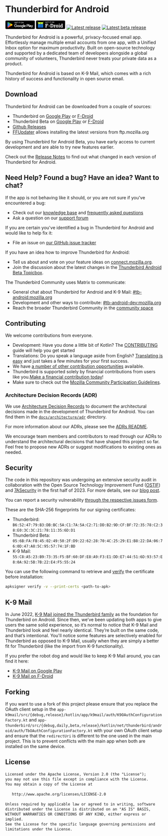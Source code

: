 # Thunderbird for Android

<a href="https://play.google.com/store/apps/details?id=net.thunderbird.android&referrer=utm_campaign%3Dandroid_metadata%26utm_medium%3Dweb%26utm_source%3Dgithub.com%26utm_content%3Dbadge" target="_blank"><img src="./docs/assets/get-it-on-play.png" alt="Get it on Google Play" height="28"></a>
<a href="https://f-droid.org/packages/net.thunderbird.android"><img src="./docs/assets/get-it-on-fdroid.png" alt="Get it on F-Droid" height="28"></a>
[![Latest release](https://img.shields.io/github/release/thunderbird/thunderbird-android.svg?style=for-the-badge&filter=THUNDERBIRD_*&logo=thunderbird)](https://github.com/thunderbird/thunderbird-android/releases/latest)
[![Latest beta release](https://img.shields.io/github/release/thunderbird/thunderbird-android.svg?include_prereleases&style=for-the-badge&label=beta&filter=THUNDERBIRD_*b*&logo=thunderbird)](https://github.com/thunderbird/thunderbird-android/releases)

Thunderbird for Android is a powerful, privacy-focused email app. Effortlessly manage multiple email accounts from one app, with a Unified Inbox option for maximum productivity. Built on open-source technology and supported by a dedicated team of developers alongside a global community of volunteers, Thunderbird never treats your private data as a product.

Thunderbird for Android is based on K-9 Mail, which comes with a rich history of success and functionality in open source email.

## Download

Thunderbird for Android can be downloaded from a couple of sources:

- Thunderbird on [Google Play](https://play.google.com/store/apps/details?id=net.thunderbird.android&referrer=utm_campaign%3Dandroid_metadata%26utm_medium%3Dweb%26utm_source%3Dgithub.com%26utm_content%3Dlink) or [F-Droid](https://f-droid.org/packages/net.thunderbird.android)
- Thunderbird Beta on [Google Play](https://play.google.com/store/apps/details?id=net.thunderbird.android.beta&referrer=utm_campaign%3Dandroid_metadata%26utm_medium%3Dweb%26utm_source%3Dgithub.com%26utm_content%3Dlink) or [F-Droid](https://f-droid.org/packages/net.thunderbird.android.beta)
- [Github Releases](https://github.com/thunderbird/thunderbird-android/releases)
- [FFUpdater](https://f-droid.org/packages/de.marmaro.krt.ffupdater/) allows installing the latest versions from ftp.mozilla.org

By using Thunderbird for Android Beta, you have early access to current development and are able to try new features earlier.

Check out the [Release Notes](https://github.com/thunderbird/thunderbird-android/releases) to find out what changed in each version of Thunderbird for Android.

## Need Help? Found a bug? Have an idea? Want to chat?

If the app is not behaving like it should, or you are not sure if you've encountered a bug:

- Check out our [knowledge base](https://support.mozilla.org/products/thunderbird-android) and [frequently asked questions](https://support.mozilla.org/kb/thunderbird-android-8-faq)
- Ask a question on our [support forum](https://support.mozilla.org/en-US/questions/new/thunderbird-android)

If you are certain you've identified a bug in Thunderbird for Android and would like to help fix it:

- File an issue on [our GitHub issue tracker](https://github.com/thunderbird/thunderbird-android/issues)

If you have an idea how to improve Thunderbird for Android:

- Tell us about and vote on your feature ideas on [connect.mozilla.org](https://connect.mozilla.org/t5/ideas/idb-p/ideas/label-name/thunderbird%20android).
- Join the discussion about the latest changes in the [Thunderbird Android Beta Topicbox](https://thunderbird.topicbox.com/groups/android-beta).

The Thunderbird Community uses Matrix to communicate:

- General chat about Thunderbird for Android and K-9 Mail: [#tb-android:mozilla.org](https://matrix.to/#/#tb-android:mozilla.org)
- Development and other ways to contribute: [#tb-android-dev:mozilla.org](https://matrix.to/#/#tb-android-dev:mozilla.org)
- Reach the broader Thunderbird Community in the [community space](https://matrix.to/#/#thunderbird-community:mozilla.org)

## Contributing

We welcome contributions from everyone.

- Development: Have you done a little bit of Kotlin? The [CONTRIBUTING](docs/CONTRIBUTING.md) guide will help you get started
- Translations: Do you speak a language aside from English? [Translating is easy](https://hosted.weblate.org/projects/tb-android/) and just takes a few minutes for your first success.
- We have [a number of other contribution opportunities](https://blog.thunderbird.net/2024/09/contribute-to-thunderbird-for-android/) available.
- Thunderbird is supported solely by financial contributions from users like you.[Make a financial contribution today](https://www.thunderbird.net/donate/mobile/?form=tfa)!
- Make sure to check out the [Mozilla Community Participation Guidelines](https://www.mozilla.org/about/governance/policies/participation/).

### Architecture Decision Records (ADR)

We use [Architecture Decision Records](https://adr.github.io/) to document the architectural decisions made in the
development of Thunderbird for Android. You can find them in the [`docs/architecture/adr`](docs/architecture/adr) directory.

For more information about our ADRs, please see the [ADRs README](docs/architecture/adr/README.md).

We encourage team members and contributors to read through our ADRs to understand the architectural decisions that
have shaped this project so far. Feel free to propose new ADRs or suggest modifications to existing ones as needed.

## Security

The code in this repository was undergoing an extensive security audit in collaboration with the Open Source Technology
Improvement Fund ([OSTIF](https://ostif.org/)) and [7ASecurity](https://7asecurity.com/) in the first half of 2023. For
more details, see
our [blog post](https://blog.thunderbird.net/2023/07/k-9-mail-collaborates-with-ostif-and-7asecurity-security-audit/).

You can report a security vulnerability [through the respective issues form](https://github.com/thunderbird/thunderbird-android/security/advisories/new).

These are the SHA-256 fingerprints for our signing certificates:

- Thunderbird: `B6:52:47:79:B3:DB:BC:5A:C1:7A:5A:C2:71:DD:B2:9D:CF:BF:72:35:78:C2:38:E0:3C:3C:21:78:11:35:6D:D1`
- Thunderbird Beta: `05:6B:FA:FB:45:02:49:50:2F:D9:22:62:28:70:4C:25:29:E1:B8:22:DA:06:76:0D:47:A8:5C:95:57:74:1F:BD`
- K-9 Mail: `55:C8:A5:23:B9:73:35:F5:BF:60:DF:E8:A9:F3:E1:DD:E7:44:51:6D:93:57:E8:0A:92:5B:7B:22:E4:F5:55:24`

You can use the following command to retrieve and [verify](https://developer.android.com/tools/apksigner#usage-verify)
the certificate before installation:

```bash
apksigner verify -v --print-certs <path-to-apk>
```

## K-9 Mail

In June 2022, [K-9 Mail joined the Thunderbird family](https://k9mail.app/2022/06/13/K-9-Mail-and-Thunderbird.html)
as the foundation for Thunderbird on Android. Since then, we’ve been updating both apps to give
users the same solid experience, so it’s normal to notice that K-9 Mail and Thunderbird look and
feel nearly identical. They’re built on the same code, and that’s intentional. You'll notice some
features are selectively enabled for Thunderbird as opposed to K-9 Mail, usually when they are
simply a better fit for Thunderbird (like the import from K-9 functionality).

If you prefer the robot dog and would like to keep K-9 Mail around, you can find it here:

- [K-9 Mail on Google Play](https://play.google.com/store/apps/details?id=com.fsck.k9&utm_source=thunderbird-android-github&utm_campaign=download-section)
- [K-9 Mail on F-Droid](https://f-droid.org/packages/com.fsck.k9/)

## Forking

If you want to use a fork of this project please ensure that you replace the OAuth client setup in the `app-k9mail/src/{debug,release}/kotlin/app/k9mail/auth/K9OAuthConfigurationFactory.kt` and `app-thunderbird/src/{debug,daily,beta,release}/kotlin/net/thunderbird/android/auth/TbOAuthConfigurationFactory.kt` with your own OAuth client setup and ensure that the `redirectUri` is different to the one used in the main project. This is to prevent conflicts with the main app when both are installed on the same device.

## License

    Licensed under the Apache License, Version 2.0 (the "License");
    you may not use this file except in compliance with the License.
    You may obtain a copy of the License at

       http://www.apache.org/licenses/LICENSE-2.0

    Unless required by applicable law or agreed to in writing, software
    distributed under the License is distributed on an "AS IS" BASIS,
    WITHOUT WARRANTIES OR CONDITIONS OF ANY KIND, either express or implied.
    See the License for the specific language governing permissions and
    limitations under the License.
